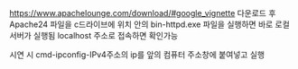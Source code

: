 https://www.apachelounge.com/download/#google_vignette
다운로드 후 Apache24 파일을 c드라이브에 위치
안의 bin-httpd.exe 파일을 실행하면 바로 로컬 서버가 실행됨
localhost 주소로 접속하면 확인가능

시연 시
cmd-ipconfig-IPv4주소의 ip를 앞의 컴퓨터 주소창에 붙여넣고 실행
